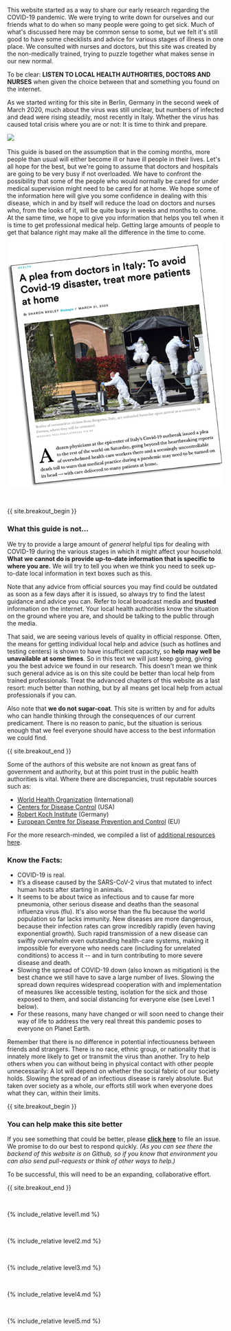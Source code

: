 This website started as a way to share our early research regarding the COVID-19 pandemic. We were trying to write down for ourselves and our friends what to do when so many people were going to get sick. Much of what's discussed here may be common sense to some, but we felt it's still good to have some checklists and advice for various stages of illness in one place. We consulted with nurses and doctors, but this site was created by the non-medically trained, trying to puzzle together what makes sense in our new normal. 

To be clear: **LISTEN TO LOCAL HEALTH AUTHORITIES, DOCTORS AND NURSES** when given the choice between that and something you found on the internet.

As we started writing for this site in Berlin, Germany in the second week of March 2020, much about the virus was still unclear, but numbers of infected and dead were rising steadily, most recently in Italy. Whether the virus has caused total crisis where you are or not: It is time to think and prepare.

![](/images/virus.png)

This guide is based on the assumption that in the coming months, more people than usual will either become ill or have ill people in their lives. Let's all hope for the best, but we're going to assume that doctors and hospitals are going to be very busy if not overloaded. We have to confront the possibility that some of the people who would normally be cared for under medical supervision might need to be cared for at home. We hope some of the information here will give you some confidence in dealing with this disease, which in and by itself will reduce the load on doctors and nurses who, from the looks of it, will be quite busy in weeks and months to come. At the same time, we hope to give you information that helps you tell when it is time to get professional medical help. Getting large amounts of people to get that balance right may make all the difference in the time to come.

[![](/images/treat-at-home.png)](https://www.statnews.com/2020/03/21/coronavirus-plea-from-italy-treat-patients-at-home/)

&nbsp;

{{ site.breakout_begin }}

### What this guide is not...

We try to provide a large amount of *general* helpful tips for dealing with COVID-19 during the various stages in which it might affect your household. **What we cannot do is provide up-to-date information that is specific to where you are.** We will try to tell you when we think you need to seek up-to-date local information in text boxes such as this.

Note that any advice from official sources you may find could be outdated as soon as a few days after it is issued, so always try to find the latest guidance and advice you can. Refer to local broadcast media and **trusted** information on the internet. Your local health authorities know the situation on the ground where you are, and should be talking to the public through the media.

That said, we are seeing various levels of quality in official response. Often, the means for getting individual local help and advice (such as hotlines and testing centers) is shown to have insufficient capacity, so **help may well be unavailable at some times**. So in this text we will just keep going, giving you the best advice we found in our research. This doesn't mean we think such general advice as is on this site could be better than local help from trained professionals. Treat the advanced chapters of this website as a last resort: much better than nothing, but by all means get local help from actual professionals if you can.

Also note that **we do not sugar-coat**. This site is written by and for adults who can handle thinking through the consequences of our current predicament. There is no reason to panic, but the situation is serious enough that we feel everyone should have access to the best information we could find. 

{{ site.breakout_end }}

Some of the authors of this website are not known as great fans of government and authority, but at this point trust in the public health authorities is vital. Where there are discrepancies, trust reputable sources such as:
* [World Health Organization](https://www.who.int/emergencies/diseases/novel-coronavirus-2019) (International)
* [Centers for Disease Control](https://www.cdc.gov/coronavirus/2019-ncov/index.html) (USA)
* [Robert Koch Institute](https://www.rki.de/DE/Content/InfAZ/N/Neuartiges_Coronavirus/nCoV.html) (Germany)
* [European Centre for Disease Prevention and Control](https://www.ecdc.europa.eu/en) (EU) 

For the more research-minded, we compiled a list of [additional resources here](https://covid-at-home.info/resources). 

### Know the Facts: 

  * COVID-19 is real. 
  * It’s a disease caused by the SARS-CoV-2 virus that mutated to infect human hosts after starting in animals.
  * It seems to be about twice as infectious and to cause far more pneumonia, other serious disease and deaths than the seasonal influenza virus (flu). It's also worse than the flu because the world population so far lacks immunity. New diseases are more dangerous, because their infection rates can grow incredibly rapidly (even having exponential growth). Such rapid transmission of a new disease can swiftly overwhelm even outstanding health-care systems, making it impossible for everyone who needs care (including for unrelated conditions) to access it -- and in turn contributing to more severe disease and death. 
  * Slowing the spread of COVID-19 down (also known as mitigation) is the best chance we still have to save a large number of lives. Slowing the spread down requires widespread cooperation with and implementation of measures like accessible testing, isolation for the sick and those exposed to them, and social distancing for everyone else (see Level 1 below).  
  * For these reasons, many have changed or will soon need to change their way of life to address the very real threat this pandemic poses to everyone on Planet Earth. 

Remember that there is no difference in potential infectiousness between friends and strangers. There is no race, ethnic group, or nationality that is innately more likely to get or transmit the virus than another. Try to help others when you can without being in physical contact with other people unnecessarily: A lot will depend on whether the social fabric of our society holds. Slowing the spread of an infectious disease is rarely absolute. But taken over society as a whole, our efforts still work when everyone does what they can, within their limits. 

{{ site.breakout_begin }}

### You can help make this site better

If you see something that could be better, please [**click here**](https://github.com/covid-at-home/covid-at-home.github.io/issues/new) to file an issue. We promise to do our best to respond quickly. *(As you can see there the backend of this website is on Github, so if you know that environment you can also send pull-requests or think of other ways to help.)*

To be successful, this will need to be an expanding, collaborative effort.

{{ site.breakout_end }}

&nbsp; 

{% include_relative level1.md %}

&nbsp; 

{% include_relative level2.md %}

&nbsp; 
 
{% include_relative level3.md %}
            
&nbsp; 
 
{% include_relative level4.md %}
        
&nbsp; 
 
{% include_relative level5.md %}
